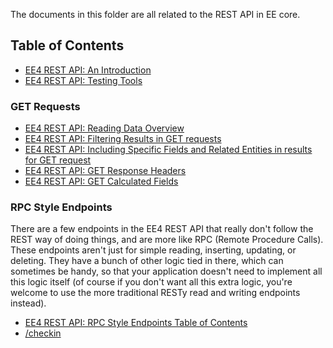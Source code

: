 The documents in this folder are all related to the REST API in EE core.

## Table of Contents

- [EE4 REST API: An Introduction](ee4-rest-api-introduction.md)
- [EE4 REST API: Testing Tools](ee4-rest-api-testing-tools.md)

### GET Requests

- [EE4 REST API: Reading Data Overview](ee4-rest-api-reading-data.md)
- [EE4 REST API: Filtering Results in GET requests](ee4-rest-api-GET-filtering-results.md)
- [EE4 REST API: Including Specific Fields and Related Entities in results for GET request](ee4-rest-api-GET-including-specific-fields-and-related-entities-in-results.md)
- [EE4 REST API: GET Response Headers](ee4-rest-api-GET-response-headers.md)
- [EE4 REST API: GET Calculated Fields](ee4-rest-api-GET-calculated-fields.md)

### RPC Style Endpoints

There are a few endpoints in the EE4 REST API that really don't follow the REST way of doing things, and are more like RPC (Remote Procedure Calls). These endpoints aren't just for simple reading, inserting, updating, or deleting. They have a bunch of other logic tied in there, which can sometimes be handy, so that your application doesn't need to implement all this logic itself (of course if you don't want all this extra logic, you're welcome to use the more traditional RESTy read and writing endpoints instead).

- [EE4 REST API: RPC Style Endpoints Table of Contents](ee4-rest-api-rpc-style-endpoints.md)
- [/checkin](ee4-rest-api-rpc-checkin.md)
